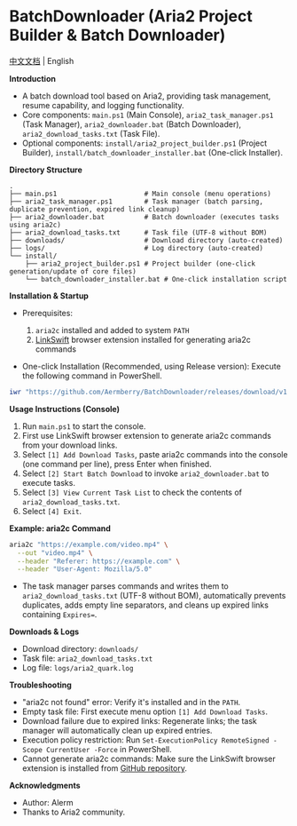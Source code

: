 # BatchDownloader (Aria2 Project Builder & Batch Downloader)

[中文文档](README.md) | English

**Introduction**
- A batch download tool based on Aria2, providing task management, resume capability, and logging functionality.
- Core components: `main.ps1` (Main Console), `aria2_task_manager.ps1` (Task Manager), `aria2_downloader.bat` (Batch Downloader), `aria2_download_tasks.txt` (Task File).
- Optional components: `install/aria2_project_builder.ps1` (Project Builder), `install/batch_downloader_installer.bat` (One-click Installer).

**Directory Structure**
```
.
├── main.ps1                      # Main console (menu operations)
├── aria2_task_manager.ps1        # Task manager (batch parsing, duplicate prevention, expired link cleanup)
├── aria2_downloader.bat          # Batch downloader (executes tasks using aria2c)
├── aria2_download_tasks.txt      # Task file (UTF-8 without BOM)
├── downloads/                    # Download directory (auto-created)
├── logs/                         # Log directory (auto-created)
└── install/
    ├── aria2_project_builder.ps1 # Project builder (one-click generation/update of core files)
    └── batch_downloader_installer.bat # One-click installation script
```

**Installation & Startup**
- Prerequisites:
  1. `aria2c` installed and added to system `PATH`
  2. [LinkSwift](https://github.com/hmjz100/LinkSwift) browser extension installed for generating aria2c commands

- One-click Installation (Recommended, using Release version): Execute the following command in PowerShell.
```powershell
iwr "https://github.com/Aermberry/BatchDownloader/releases/download/v1.0.0/batch_downloader_installer.bat" -OutFile "$env:TEMP\install.bat"; & "$env:TEMP\install.bat"
```

**Usage Instructions (Console)**

1. Run `main.ps1` to start the console.
2. First use LinkSwift browser extension to generate aria2c commands from your download links.
3. Select `[1] Add Download Tasks`, paste aria2c commands into the console (one command per line), press Enter when finished.
4. Select `[2] Start Batch Download` to invoke `aria2_downloader.bat` to execute tasks.
5. Select `[3] View Current Task List` to check the contents of `aria2_download_tasks.txt`.
6. Select `[4] Exit`.

**Example: aria2c Command**
```bash
aria2c "https://example.com/video.mp4" \
  --out "video.mp4" \
  --header "Referer: https://example.com" \
  --header "User-Agent: Mozilla/5.0"
```
- The task manager parses commands and writes them to `aria2_download_tasks.txt` (UTF-8 without BOM), automatically prevents duplicates, adds empty line separators, and cleans up expired links containing `Expires=`.

**Downloads & Logs**
- Download directory: `downloads/`
- Task file: `aria2_download_tasks.txt`
- Log file: `logs/aria2_quark.log`

**Troubleshooting**
- "aria2c not found" error: Verify it's installed and in the `PATH`.
- Empty task file: First execute menu option `[1] Add Download Tasks`.
- Download failure due to expired links: Regenerate links; the task manager will automatically clean up expired entries.
- Execution policy restriction: Run `Set-ExecutionPolicy RemoteSigned -Scope CurrentUser -Force` in PowerShell.
- Cannot generate aria2c commands: Make sure the LinkSwift browser extension is installed from [GitHub repository](https://github.com/hmjz100/LinkSwift).

**Acknowledgments**
- Author: Alerm
- Thanks to Aria2 community.